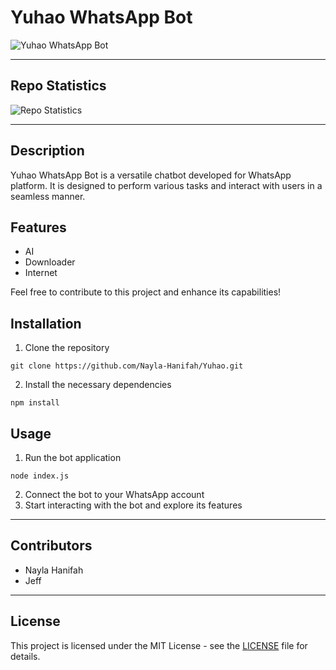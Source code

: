 # Yuhao WhatsApp Bot

![Yuhao WhatsApp Bot](https://telegra.ph/file/773891a7fc838a2dccf61.jpg)

---

## Repo Statistics

![Repo Statistics](https://github-readme-stats.vercel.app/api/pin/?username=Nayla-Hanifah&repo=Yuhao)

---

## Description
Yuhao WhatsApp Bot is a versatile chatbot developed for WhatsApp platform. It is designed to perform various tasks and interact with users in a seamless manner.

## Features
- AI
- Downloader 
- Internet

Feel free to contribute to this project and enhance its capabilities!

## Installation
1. Clone the repository
```
git clone https://github.com/Nayla-Hanifah/Yuhao.git
```
2. Install the necessary dependencies
```
npm install
```

## Usage
1. Run the bot application
```
node index.js
```
2. Connect the bot to your WhatsApp account
3. Start interacting with the bot and explore its features

---

## Contributors
- Nayla Hanifah
- Jeff

---

## License
This project is licensed under the MIT License - see the [LICENSE](LICENSE) file for details.
